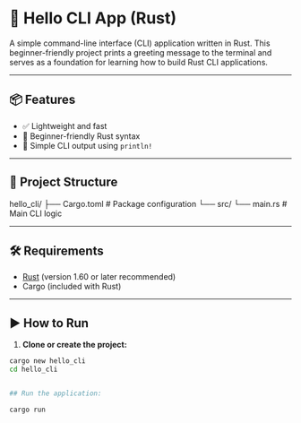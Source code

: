 # 👋 Hello CLI App (Rust)

A simple command-line interface (CLI) application written in Rust. This beginner-friendly project prints a greeting message to the terminal and serves as a foundation for learning how to build Rust CLI applications.

---

## 📦 Features

- ✅ Lightweight and fast
- 🧠 Beginner-friendly Rust syntax
- 🚀 Simple CLI output using `println!`

---

## 📂 Project Structure

hello_cli/
├── Cargo.toml # Package configuration
└── src/
└── main.rs # Main CLI logic



---

## 🛠 Requirements

- [Rust](https://www.rust-lang.org/tools/install) (version 1.60 or later recommended)
- Cargo (included with Rust)

---

## ▶️ How to Run

1. **Clone or create the project:**

```bash
cargo new hello_cli
cd hello_cli


## Run the application:

cargo run
